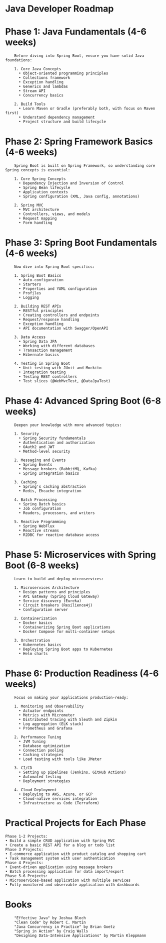 
# Java Developer Roadmap

# Phase 1: Java Fundamentals (4-6 weeks)
        Before diving into Spring Boot, ensure you have solid Java foundations:
        
        1. Core Java Concepts
          • Object-oriented programming principles
          • Collections framework
          • Exception handling
          • Generics and lambdas
          • Stream API
          • Concurrency basics
          
        2. Build Tools
          • Learn Maven or Gradle (preferably both, with focus on Maven first)
          • Understand dependency management
          • Project structure and build lifecycle

          
# Phase 2: Spring Framework Basics (4-6 weeks)
        Spring Boot is built on Spring Framework, so understanding core Spring concepts is essential:
        
        1. Core Spring Concepts
          • Dependency Injection and Inversion of Control
          • Spring Bean lifecycle
          • Application contexts
          • Spring configuration (XML, Java config, annotations)
          
        2. Spring MVC
          • MVC architecture
          • Controllers, views, and models
          • Request mapping
          • Form handling
          
# Phase 3: Spring Boot Fundamentals (4-6 weeks)
        Now dive into Spring Boot specifics:
        
        1. Spring Boot Basics
          • Auto-configuration
          • Starters
          • Properties and YAML configuration
          • Profiles
          • Logging
          
        2. Building REST APIs
          • RESTful principles
          • Creating controllers and endpoints
          • Request/response handling
          • Exception handling
          • API documentation with Swagger/OpenAPI
          
        3. Data Access
          • Spring Data JPA
          • Working with different databases
          • Transaction management
          • Hibernate basics
          
        4. Testing in Spring Boot
          • Unit testing with JUnit and Mockito
          • Integration testing
          • Testing REST controllers
          • Test slices (@WebMvcTest, @DataJpaTest)
          
# Phase 4: Advanced Spring Boot (6-8 weeks)
        Deepen your knowledge with more advanced topics:
        
        1. Security
          • Spring Security fundamentals
          • Authentication and authorization
          • OAuth2 and JWT
          • Method-level security
          
        2. Messaging and Events
          • Spring Events
          • Message brokers (RabbitMQ, Kafka)
          • Spring Integration basics
          
        3. Caching
          • Spring's caching abstraction
          • Redis, Ehcache integration
          
        4. Batch Processing
          • Spring Batch basics
          • Job configuration
          • Readers, processors, and writers
          
        5. Reactive Programming
          • Spring WebFlux
          • Reactive streams
          • R2DBC for reactive database access

          
# Phase 5: Microservices with Spring Boot (6-8 weeks)
        Learn to build and deploy microservices:
        
        1. Microservices Architecture
          • Design patterns and principles
          • API Gateway (Spring Cloud Gateway)
          • Service discovery (Eureka)
          • Circuit breakers (Resilience4j)
          • Configuration server
          
        2. Containerization
          • Docker basics
          • Containerizing Spring Boot applications
          • Docker Compose for multi-container setups
          
        3. Orchestration
          • Kubernetes basics
          • Deploying Spring Boot apps to Kubernetes
          • Helm charts
          
# Phase 6: Production Readiness (4-6 weeks)
        Focus on making your applications production-ready:
        
        1. Monitoring and Observability
          • Actuator endpoints
          • Metrics with Micrometer
          • Distributed tracing with Sleuth and Zipkin
          • Log aggregation (ELK stack)
          • Prometheus and Grafana
          
        2. Performance Tuning
          • JVM tuning
          • Database optimization
          • Connection pooling
          • Caching strategies
          • Load testing with tools like JMeter
          
        3. CI/CD
          • Setting up pipelines (Jenkins, GitHub Actions)
          • Automated testing
          • Deployment strategies
          
        4. Cloud Deployment
          • Deploying to AWS, Azure, or GCP
          • Cloud-native services integration
          • Infrastructure as Code (Terraform)
      
# Practical Projects for Each Phase
    Phase 1-2 Projects:
    • Build a simple CRUD application with Spring MVC
    • Create a basic REST API for a blog or todo list
    Phase 3 Projects:
    • E-commerce application with product catalog and shopping cart
    • Task management system with user authentication
    Phase 4 Projects:
    • Event-driven application using message brokers
    • Batch processing application for data import/export
    Phase 5-6 Projects:
    • Microservices-based application with multiple services
    • Fully monitored and observable application with dashboards


# Books
        "Effective Java" by Joshua Bloch
        "Clean Code" by Robert C. Martin
        "Java Concurrency in Practice" by Brian Goetz
        "Spring in Action" by Craig Walls
        "Designing Data-Intensive Applications" by Martin Kleppmann

